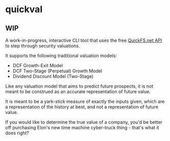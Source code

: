 # quickval

## WIP

A work-in-progress, interactive CLI tool that uses the free [QuickFS.net API](https://quickfs.net/features/public-api) to step through security valuations.

It supports the following traditional valuation models:

- DCF Growth-Exit Model
- DCF Two-Stage (Perpetual) Growth Model
- Dividend Discount Model (Two-Stage)

Like any valuation model that aims to predict future prospects, it is not meant to be construed as an accurate representation of future value.

It is meant to be a yark-stick measure of exactly the inputs given, which are a representation of the history at best, and not a representation of future value.

If you would like to determine the true value of a company, you'd be better off purchasing Elon's new time machine cyber-truck thing - that's what it does right?
